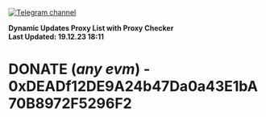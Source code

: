 [![Telegram channel](https://img.shields.io/endpoint?url=https://runkit.io/damiankrawczyk/telegram-badge/branches/master?url=https://t.me/n4z4v0d)](https://t.me/n4z4v0d) 

**Dynamic Updates Proxy List with Proxy Checker**  
**Last Updated: 19.12.23 18:11**

# DONATE (_any evm_) - 0xDEADf12DE9A24b47Da0a43E1bA70B8972F5296F2
